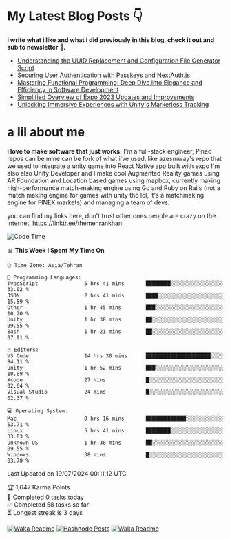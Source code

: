 # My Latest Blog Posts 👇
**i write what i like and what i did previously in this blog, check it out and sub to newsletter 🫡.**

<!-- HASHNODE_BLOG:START -->
- [Understanding the UUID Replacement and Configuration File Generator Script](https://themehrankhan.hashnode.dev/understanding-the-uuid-replacement-and-configuration-file-generator-script)
- [Securing User Authentication with Passkeys and NextAuth.js](https://themehrankhan.hashnode.dev/securing-user-authentication-with-passkeys-and-nextauthjs)
- [Mastering Functional Programming: Deep Dive into Elegance and Efficiency in Software Development](https://themehrankhan.hashnode.dev/mastering-functional-programming-deep-dive-into-elegance-and-efficiency-in-software-development)
- [Simplified Overview of Expo 2023 Updates and Improvements](https://themehrankhan.hashnode.dev/expo-2023-updates-and-features-summary)
- [Unlocking Immersive Experiences with Unity's Markerless Tracking](https://themehrankhan.hashnode.dev/unlocking-immersive-experiences-with-unitys-markerless-tracking)

<!-- HASHNODE_BLOG:END -->

# a lil about me
**i love to make  software that just works.**
I'm a full-stack engineer, Pined repos can be mine can be fork of what i've used, like azesmway's repo that we used to integrate a unity game into React Native app built with expo I'm also also Unity Developer and I make cool Augmented Reality games using AR Foundation and Location based games using mapbox, currently making high-performance match-making engine using Go and Ruby on Rails (not a match making engine for games with unity tho lol, it's a matchmaking engine for FINEX markets) and managing a team of devs.

you can find my links here, don't trust other ones people are crazy on the internet.
https://linktr.ee/themehrankhan

<!--START_SECTION:waka-->
![Code Time](http://img.shields.io/badge/Code%20Time-517%20hrs%2026%20mins-blue)

📊 **This Week I Spent My Time On** 

```text
🕑︎ Time Zone: Asia/Tehran

💬 Programming Languages: 
TypeScript               5 hrs 41 mins       ████████░░░░░░░░░░░░░░░░░   33.02 % 
JSON                     2 hrs 41 mins       ████░░░░░░░░░░░░░░░░░░░░░   15.59 % 
Other                    1 hr 45 mins        ███░░░░░░░░░░░░░░░░░░░░░░   10.20 % 
Unity                    1 hr 38 mins        ██░░░░░░░░░░░░░░░░░░░░░░░   09.55 % 
Bash                     1 hr 21 mins        ██░░░░░░░░░░░░░░░░░░░░░░░   07.91 % 

🔥 Editors: 
VS Code                  14 hrs 30 mins      █████████████████████░░░░   84.11 % 
Unity                    1 hr 52 mins        ███░░░░░░░░░░░░░░░░░░░░░░   10.89 % 
Xcode                    27 mins             █░░░░░░░░░░░░░░░░░░░░░░░░   02.64 % 
Visual Studio            24 mins             █░░░░░░░░░░░░░░░░░░░░░░░░   02.37 % 

💻 Operating System: 
Mac                      9 hrs 16 mins       █████████████░░░░░░░░░░░░   53.71 % 
Linux                    5 hrs 41 mins       ████████░░░░░░░░░░░░░░░░░   33.03 % 
Unknown OS               1 hr 38 mins        ██░░░░░░░░░░░░░░░░░░░░░░░   09.55 % 
Windows                  38 mins             █░░░░░░░░░░░░░░░░░░░░░░░░   03.70 % 
```


 Last Updated on 19/07/2024 00:11:12 UTC
<!--END_SECTION:waka-->

<!-- TODO-IST:START -->
🏆  1,647 Karma Points           
🌸  Completed 0 tasks today           
✅  Completed 58 tasks so far           
⏳  Longest streak is 3 days
<!-- TODO-IST:END -->

[![Waka Readme](https://github.com/TheMehranKhan/themehrankhan/actions/workflows/main.yml/badge.svg)](https://github.com/TheMehranKhan/themehrankhan/actions/workflows/main.yml)
[![Hashnode Posts](https://github.com/TheMehranKhan/themehrankhan/actions/workflows/hashnode.yml/badge.svg)](https://github.com/TheMehranKhan/themehrankhan/actions/workflows/hashnode.yml)
[![Waka Readme](https://github.com/TheMehranKhan/themehrankhan/actions/workflows/waka.yml/badge.svg)](https://github.com/TheMehranKhan/themehrankhan/actions/workflows/waka.yml)
